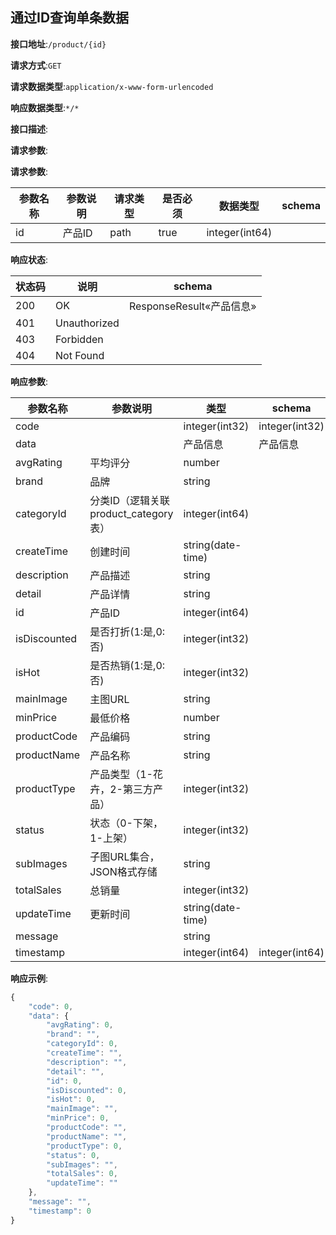 

## 通过ID查询单条数据


**接口地址**:`/product/{id}`


**请求方式**:`GET`


**请求数据类型**:`application/x-www-form-urlencoded`


**响应数据类型**:`*/*`


**接口描述**:


**请求参数**:


**请求参数**:


| 参数名称 | 参数说明 | 请求类型    | 是否必须 | 数据类型 | schema |
| -------- | -------- | ----- | -------- | -------- | ------ |
|id|产品ID|path|true|integer(int64)||


**响应状态**:


| 状态码 | 说明 | schema |
| -------- | -------- | ----- | 
|200|OK|ResponseResult«产品信息»|
|401|Unauthorized||
|403|Forbidden||
|404|Not Found||


**响应参数**:


| 参数名称 | 参数说明 | 类型 | schema |
| -------- | -------- | ----- |----- | 
|code||integer(int32)|integer(int32)|
|data||产品信息|产品信息|
|        avgRating|平均评分|number||
|        brand|品牌|string||
|        categoryId|分类ID（逻辑关联product_category表）|integer(int64)||
|        createTime|创建时间|string(date-time)||
|        description|产品描述|string||
|        detail|产品详情|string||
|        id|产品ID|integer(int64)||
|        isDiscounted|是否打折(1:是,0:否)|integer(int32)||
|        isHot|是否热销(1:是,0:否)|integer(int32)||
|        mainImage|主图URL|string||
|        minPrice|最低价格|number||
|        productCode|产品编码|string||
|        productName|产品名称|string||
|        productType|产品类型（1-花卉，2-第三方产品）|integer(int32)||
|        status|状态（0-下架，1-上架）|integer(int32)||
|        subImages|子图URL集合，JSON格式存储|string||
|        totalSales|总销量|integer(int32)||
|        updateTime|更新时间|string(date-time)||
|message||string||
|timestamp||integer(int64)|integer(int64)|


**响应示例**:
```javascript
{
	"code": 0,
	"data": {
		"avgRating": 0,
		"brand": "",
		"categoryId": 0,
		"createTime": "",
		"description": "",
		"detail": "",
		"id": 0,
		"isDiscounted": 0,
		"isHot": 0,
		"mainImage": "",
		"minPrice": 0,
		"productCode": "",
		"productName": "",
		"productType": 0,
		"status": 0,
		"subImages": "",
		"totalSales": 0,
		"updateTime": ""
	},
	"message": "",
	"timestamp": 0
}
```